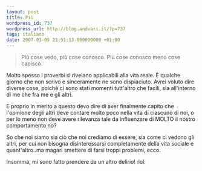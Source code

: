 ```yaml
---
layout: post
title: Più
wordpress_id: 737
wordpress_url: http://blog.andvari.it/?p=737
tags: italiano
date: 2007-03-05 21:51:13.000000000 +01:00
---
```

<blockquote>Più cose vedo, più cose conosco. Più cose conosco meno cose capisco.</blockquote>
Molto spesso i proverbi si rivelano applicabili alla vita reale. È qualche giorno che non scrivo e sinceramente ne sono dispiaciuto. Avrei voluto dire diverse cose, poiché ci sono stati momenti tutt'altro che facili, sia all'interno di me che fra me e gli altri.

E proprio in merito a questo devo dire di aver finalmente capito che l'opinione degli altri deve contare molto poco nella vita di ciascuno di noi, o per lo meno non deve avere rilevanza tale da influenzare di MOLTO il nostro comportamento no?

So che noi siamo sia ciò che noi crediamo di essere, sia come ci vedono gli altri, per cui non bisogna disinteressarsi completamente della vita sociale e quant'altro..ma magari smettere di farsi troppi problemi, ecco.

Insomma, mi sono fatto prendere da un altro delirio! :lol:
